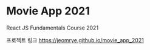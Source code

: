 # Movie App 2021
React JS Fundamentals Course 2021

프로젝트 링크
https://jeomrye.github.io/movie_app_2021